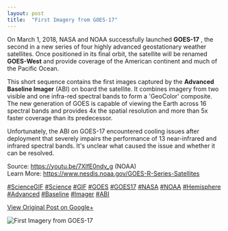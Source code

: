```yaml
---
layout: post
title:  "First Imagery from GOES-17"
---
```


On March 1, 2018, NASA and NOAA successfully launched **GOES-17** , the second
in a new series of four highly advanced geostationary weather satellites. Once
positioned in its final orbit, the satellite will be renamed **GOES-West** and
provide coverage of the American continent and much of the Pacific Ocean.  
  
This short sequence contains the first images captured by the **Advanced
Baseline Imager** (ABI) on board the satellite. It combines imagery from two
visible and one infra-red spectral bands to form a  'GeoColor' composite. The
new generation of GOES is capable of viewing the Earth across 16 spectral
bands and provides 4x the spatial resolution and more than 5x faster coverage
than its predecessor.  
  
Unfortunately, the ABI on GOES-17 encountered cooling issues after deployment
that severely impairs the performance of 13 near-infrared and infrared
spectral bands. It's unclear what caused the issue and whether it can be
resolved.  
  
Source: <https://youtu.be/7XlfE0ndv_g> (NOAA)  
Learn More: <https://www.nesdis.noaa.gov/GOES-R-Series-Satellites>  
  
[#ScienceGIF](https://plus.google.com/s/%23ScienceGIF/posts)
[#Science](https://plus.google.com/s/%23Science/posts)
[#GIF](https://plus.google.com/s/%23GIF/posts)
[#GOES](https://plus.google.com/s/%23GOES/posts)
[#GOES17](https://plus.google.com/s/%23GOES17/posts)
[#NASA](https://plus.google.com/s/%23NASA/posts)
[#NOAA](https://plus.google.com/s/%23NOAA/posts)
[#Hemisphere](https://plus.google.com/s/%23Hemisphere/posts)
[#Advanced](https://plus.google.com/s/%23Advanced/posts)
[#Baseline](https://plus.google.com/s/%23Baseline/posts)
[#Imager](https://plus.google.com/s/%23Imager/posts)
[#ABI](https://plus.google.com/s/%23ABI/posts)

[View Original Post on Google+](https://plus.google.com/+ColinSullender/posts/JJc9MstCtJW)

![First Imagery from GOES-17](/assets/img/2018-06-02-First-Imagery-from-GOES17.gif)
